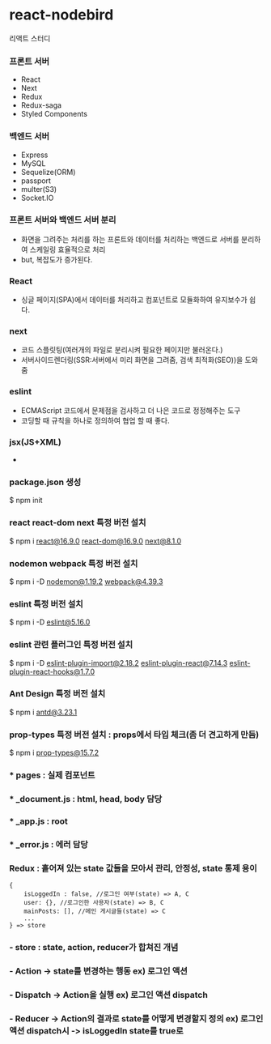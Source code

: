 # react-nodebird
리액트 스터디  

### 프론트 서버
- React  
- Next  
- Redux  
- Redux-saga  
- Styled Components  

### 백엔드 서버
- Express  
- MySQL  
- Sequelize(ORM)  
- passport  
- multer(S3)  
- Socket.IO  

### 프론트 서버와 백엔드 서버 분리
- 화면을 그려주는 처리를 하는 프론트와 데이터를 처리하는 백엔드로 서버를 분리하여 스케일링 효율적으로 처리  
- but, 복잡도가 증가된다.  

### React 
- 싱글 페이지(SPA)에서 데이터를 처리하고 컴포넌트로 모듈화하여 유지보수가 쉽다.

### next 
- 코드 스플릿팅(여러개의 파일로 분리시켜 필요한 페이지만 불러온다.)  
- 서버사이드렌더링(SSR:서버에서 미리 화면을 그려줌, 검색 최적화(SEO))을 도와줌  

### eslint
- ECMAScript 코드에서 문제점을 검사하고 더 나은 코드로 정정해주는 도구  
- 코딩할 때 규칙을 하나로 정의하여 협업 할 때 좋다.  

### jsx(JS+XML)
- 

### package.json 생성
$ npm init  

### react react-dom next 특정 버전 설치
$ npm i react@16.9.0 react-dom@16.9.0 next@8.1.0   

### nodemon webpack 특정 버전 설치
$ npm i -D nodemon@1.19.2 webpack@4.39.3  

### eslint 특정 버전 설치
$ npm i -D eslint@5.16.0  

### eslint 관련 플러그인 특정 버전 설치
$ npm i -D eslint-plugin-import@2.18.2 eslint-plugin-react@7.14.3 eslint-plugin-react-hooks@1.7.0  

### Ant Design 특정 버전 설치
$ npm i antd@3.23.1

### prop-types 특정 버전 설치 : props에서 타입 체크(좀 더 견고하게 만듬)
$ npm i prop-types@15.7.2  


### * pages : 실제 컴포넌트  
### * _document.js : html, head, body 담당  
### * _app.js : root  
### * _error.js : 에러 담당  

### Redux : 흩어져 있는 state 값들을 모아서 관리, 안정성, state 통제 용이  
```
{
    isLoggedIn : false, //로그인 여부(state) => A, C
    user: {}, //로그인한 사용자(state) => B, C
    mainPosts: [], //메인 게시글들(state) => C
    ...
} => store
```
### - store : state, action, reducer가 합쳐진 개념
### - Action -> state를 변경하는 행동   ex) 로그인 액션
### - Dispatch -> Action을 실행     ex) 로그인 액션 dispatch
### - Reducer -> Action의 결과로 state를 어떻게 변경할지 정의   ex) 로그인 액션 dispatch시 -> isLoggedIn state를 true로